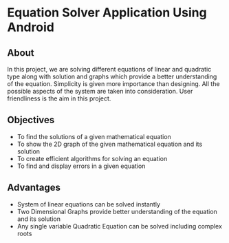 # Equation Solver Application Using Android

## About
In this project, we are solving different equations of linear and quadratic type along with solution and graphs which provide a better understanding of the equation. Simplicity is given more importance than designing. All the possible aspects of the system are taken into consideration. User friendliness is the aim in this project.

## Objectives
* To find the solutions of a given mathematical equation
* To show the 2D graph of the given mathematical equation and its solution
* To create efficient algorithms for solving an equation
* To find and display errors in a given equation

## Advantages
* System of linear equations can be solved instantly
* Two Dimensional Graphs provide better understanding of the equation and its solution
* Any single variable Quadratic Equation can be solved including complex roots
